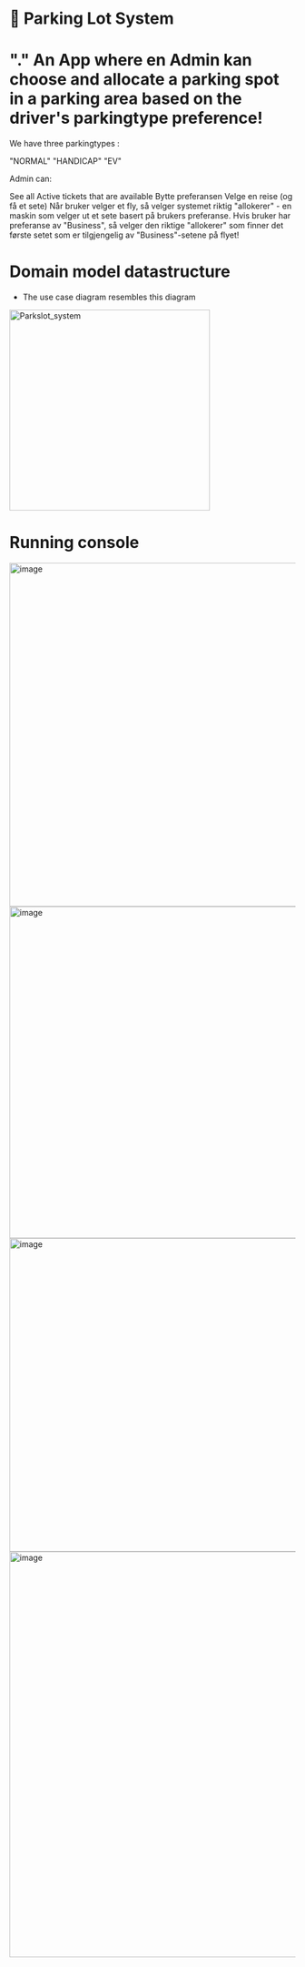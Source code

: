 # 🚗 Parking Lot System
 # "." An App where en Admin kan choose and allocate a parking spot in a parking area based on the driver's parkingtype preference!

We have three parkingtypes :

"NORMAL"
"HANDICAP"
"EV"

Admin can:

See all Active tickets that are available
Bytte preferansen
Velge en reise (og få et sete)
Når bruker velger et fly, så velger systemet riktig "allokerer" - en maskin som velger ut et sete basert på brukers preferanse. Hvis bruker har preferanse av "Business", så velger den riktige "allokerer" som finner det første setet som er tilgjengelig av "Business"-setene på flyet!

# Domain model datastructure
  - The use case diagram resembles this diagram

<img width="353" alt="Parkslot_system" src="https://github.com/user-attachments/assets/9d960c7b-c06d-47c4-aff8-1d3b26983f89" />

# Running console
<img width="604" alt="image" src="https://github.com/user-attachments/assets/6761143d-d620-45f6-9de5-a532c6f4b915" />

<img width="583" alt="image" src="https://github.com/user-attachments/assets/a3ba0763-f9d9-45bb-a1e6-49884335dd13" />

<img width="551" alt="image" src="https://github.com/user-attachments/assets/de1f8d1b-a967-40bf-91e8-7cedf1487428" />

<img width="713" alt="image" src="https://github.com/user-attachments/assets/52eb6212-c2e9-44f5-a967-af79eeebb8a4" />






